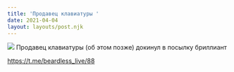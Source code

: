 ```yaml
---
title: 'Продавец клавиатуры '
date: 2021-04-04
layout: layouts/post.njk
---
```


![](https://i.ibb.co/pXMs9D8/file-36.jpg)
Продавец клавиатуры (об этом позже) докинул в посылку бриллиант

https://t.me/beardless_live/88